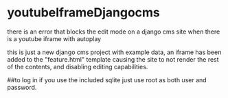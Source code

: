 # youtubeIframeDjangocms
there is an error that blocks the edit mode on a django cms site when there is a youtube iframe with autoplay

this is just a new django cms project with example data, an iframe has been added to the "feature.html" template causing the site to not render the rest of the contents, and disabling editing capabilities.

##to log in 
if you use the included sqlite just use root as both user and password. 
